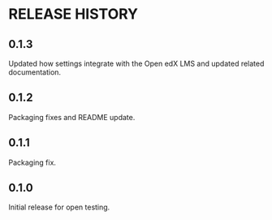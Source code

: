 RELEASE HISTORY
===============

## 0.1.3

Updated how settings integrate with the Open edX LMS and  updated related documentation.

## 0.1.2

Packaging fixes and README update.

## 0.1.1

Packaging fix.

## 0.1.0

Initial release for open testing.
